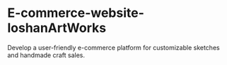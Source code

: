 # E-commerce-website-loshanArtWorks
Develop a user-friendly e-commerce platform for customizable sketches and handmade craft sales.
